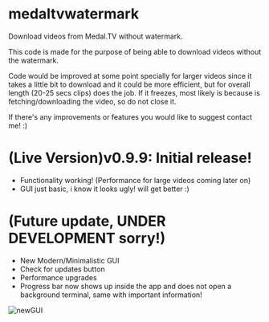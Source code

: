 # medaltvwatermark
Download videos from Medal.TV without watermark.

This code is made for the purpose of being able to download videos without the watermark.

Code would be improved at some point specially for larger videos since it takes a little bit to download and it could be more efficient, but for overall length (20-25 secs clips) does the job.
If it freezes, most likely is because is fetching/downloading the video, so do not close it.

If there's any improvements or features you would like to suggest contact me! :)



<h1> (Live Version)v0.9.9: Initial release!</h1>
<ul>
<li>
  Functionality working! (Performance for large videos coming later on)
  
</li>
  <li>GUI just basic, i know it looks ugly! will get better :)</li>
</ul>



<h1>(Future update, UNDER DEVELOPMENT sorry!)</h1>
<ul>
  <li>
  New Modern/Minimalistic GUI  
  </li>
  <li>Check for updates button</li>
  <li>Performance upgrades</li>
  <li>Progress bar now shows up inside the app and does not open a background terminal, same with important information!</li>
</ul>

![newGUI](https://github.com/Dessmondd/medaltvwatermark/assets/97458634/70c26fb9-7765-425f-a15c-38bec7efa287)


